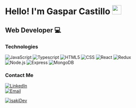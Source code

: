 <h1>Hello! I'm Gaspar Castillo  <img src="https://raw.githubusercontent.com/iampavangandhi/iampavangandhi/master/gifs/Hi.gif" width="30px"></h1>
<h2>Web Developer 💻</h2>

### Technologies
  ![JavaScript](https://img.shields.io/badge/-JavaScript-333333?style=flat&logo=javascript)
  ![Typescript](https://img.shields.io/badge/-Typescript-333333?style=flat&logo=typescript)
  ![HTML5](https://img.shields.io/badge/-HTML5-333333?style=flat&logo=HTML5)
  ![CSS](https://img.shields.io/badge/-CSS-333333?style=flat&logo=CSS3&logoColor=1572B6)
  ![React](https://img.shields.io/badge/-React-333333?style=flat&logo=react)
  ![Redux](https://img.shields.io/badge/-Redux-333333?style=flat&logo=redux)
  <br/>
  ![Node.js](https://img.shields.io/badge/-Node.js-333333?style=flat&logo=node.js)
  ![Express](https://img.shields.io/badge/-Express-333333?style=flat&logo=express)
  ![MongoDB](https://img.shields.io/badge/-MongoDB-333333?style=flat&logo=MongoDB)

### Contact Me
<a href="https://www.linkedin.com/in/gaspar-castillo-catrifol-78414625b/"><img alt="LinkedIn" src="https://img.shields.io/badge/LinkedIn-Gaspar%20Castillo-green?style=flat-square&logo=linkedin" />
<br>
<a href="gaspar.c.developer@gmail.com"><img alt="Email" src="https://img.shields.io/badge/Gmail-gaspar.c.developer@gmail.com-blue?style=flat-square&logo=gmail" />  

<p align="left"> <img src="https://komarev.com/ghpvc/?username=isakiDev&label=Profile%20views&color=0e75b6&style=flat" alt="isakiDev" /> </p>
